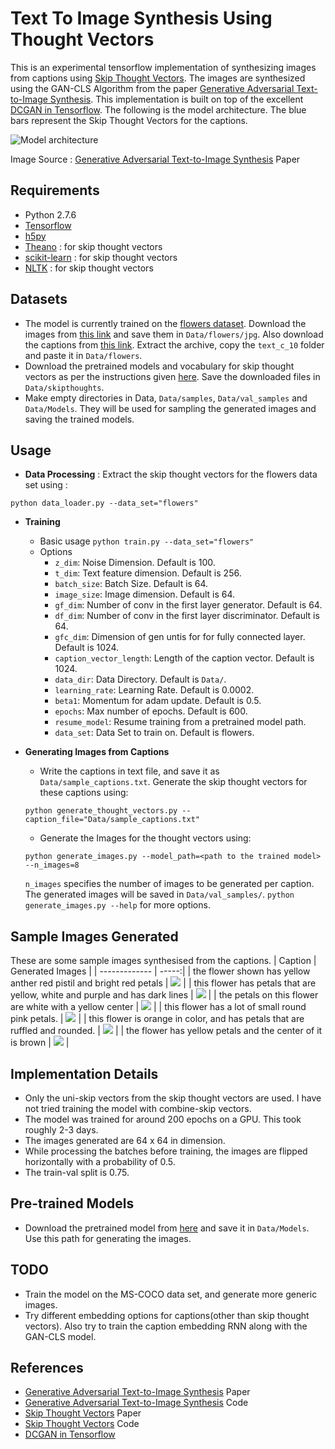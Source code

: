 # Text To Image Synthesis Using Thought Vectors

This is an experimental tensorflow implementation of synthesizing images from captions using [Skip Thought Vectors][1]. The images are synthesized using the GAN-CLS Algorithm from the paper [Generative Adversarial Text-to-Image Synthesis][2]. This implementation is built on top of the excellent [DCGAN in Tensorflow][3]. The following is the model architecture. The blue bars represent the Skip Thought Vectors for the captions.

![Model architecture](http://i.imgur.com/dNl2HkZ.jpg)

Image Source : [Generative Adversarial Text-to-Image Synthesis][2] Paper

## Requirements
- Python 2.7.6
- [Tensorflow][4]
- [h5py][5]
- [Theano][6] : for skip thought vectors
- [scikit-learn][7] : for skip thought vectors
- [NLTK][8] : for skip thought vectors

## Datasets
- The model is currently trained on the [flowers dataset][9]. Download the images from [this link][9] and save them in ```Data/flowers/jpg```. Also download the captions from [this link][10]. Extract the archive, copy the ```text_c_10``` folder and paste it in ```Data/flowers```.
- Download the pretrained models and vocabulary for skip thought vectors as per the instructions given [here][13]. Save the downloaded files in ```Data/skipthoughts```.
- Make empty directories in Data, ```Data/samples```,  ```Data/val_samples``` and ```Data/Models```. They will be used for sampling the generated images and saving the trained models.

## Usage
- <b>Data Processing</b> : Extract the skip thought vectors for the flowers data set using :
```
python data_loader.py --data_set="flowers"
```
- <b>Training</b>
  * Basic usage `python train.py --data_set="flowers"`
  * Options
      - `z_dim`: Noise Dimension. Default is 100.
      - `t_dim`: Text feature dimension. Default is 256.
      - `batch_size`: Batch Size. Default is 64.
      - `image_size`: Image dimension. Default is 64.
      - `gf_dim`: Number of conv in the first layer generator. Default is 64.
      - `df_dim`: Number of conv in the first layer discriminator. Default is 64.
      - `gfc_dim`: Dimension of gen untis for for fully connected layer. Default is 1024.
      - `caption_vector_length`: Length of the caption vector. Default is 1024.
      - `data_dir`: Data Directory. Default is `Data/`.
      - `learning_rate`: Learning Rate. Default is 0.0002.
      - `beta1`: Momentum for adam update. Default is 0.5.
      - `epochs`: Max number of epochs. Default is 600.
      - `resume_model`: Resume training from a pretrained model path.
      - `data_set`: Data Set to train on. Default is flowers.
      
- <b>Generating Images from Captions</b>
  * Write the captions in text file, and save it as ```Data/sample_captions.txt```. Generate the skip thought vectors for these captions using:
  ```
  python generate_thought_vectors.py --caption_file="Data/sample_captions.txt"
  ```
  * Generate the Images for the thought vectors using:
  ```
  python generate_images.py --model_path=<path to the trained model> --n_images=8
  ```
   ```n_images``` specifies the number of images to be generated per caption. The generated images will be saved in ```Data/val_samples/```. ```python generate_images.py --help``` for more options.

## Sample Images Generated
These are some sample images synthesised from the captions.
| Caption        | Generated Images  |
| ------------- | -----:|
| the flower shown has yellow anther red pistil and bright red petals        | ![](http://i.imgur.com/SknZ3Sg.jpg)   |
| this flower has petals that are yellow, white and purple and has dark lines        | ![](http://i.imgur.com/8zsv9Nc.jpg)   |
| the petals on this flower are white with a yellow center        | ![](http://i.imgur.com/vvzv1cE.jpg)   |
| this flower has a lot of small round pink petals.        | ![](http://i.imgur.com/w0zK1DC.jpg)   |
| this flower is orange in color, and has petals that are ruffled and rounded.        | ![](http://i.imgur.com/VfBbRP1.jpg)   |
| the flower has yellow petals and the center of it is brown        | ![](http://i.imgur.com/IAuOGZY.jpg)   |


## Implementation Details
- Only the uni-skip vectors from the skip thought vectors are used. I have not tried training the model with combine-skip vectors.
- The model was trained for around 200 epochs on a GPU. This took roughly 2-3 days.
- The images generated are 64 x 64 in dimension.
- While processing the batches before training, the images are flipped horizontally with a probability of 0.5.
- The train-val split is 0.75.

## Pre-trained Models
- Download the pretrained model from [here][14] and save it in ```Data/Models```. Use this path for generating the images.

## TODO
- Train the model on the MS-COCO data set, and generate more generic images.
- Try different embedding options for captions(other than skip thought vectors). Also try to train the caption embedding RNN along with the GAN-CLS model. 

## References
- [Generative Adversarial Text-to-Image Synthesis][2] Paper
- [Generative Adversarial Text-to-Image Synthesis][11] Code
- [Skip Thought Vectors][1] Paper
- [Skip Thought Vectors][12] Code
- [DCGAN in Tensorflow][3]




[1]:http://arxiv.org/abs/1506.06726
[2]:http://arxiv.org/abs/1605.05396
[3]:https://github.com/carpedm20/DCGAN-tensorflow
[4]:https://github.com/tensorflow/tensorflow
[5]:http://www.h5py.org/
[6]:https://github.com/Theano/Theano
[7]:http://scikit-learn.org/stable/index.html
[8]:http://www.nltk.org/
[9]:http://www.robots.ox.ac.uk/~vgg/data/flowers/102/
[10]:https://drive.google.com/file/d/0B0ywwgffWnLLcms2WWJQRFNSWXM/view
[11]:https://github.com/reedscot/icml2016
[12]:https://github.com/ryankiros/skip-thoughts
[13]:https://github.com/ryankiros/skip-thoughts#getting-started
[14]:https://drive.google.com/folderview?id=0B30fmeZ1slbBWmlodTFPamRkLVU&usp=sharing
